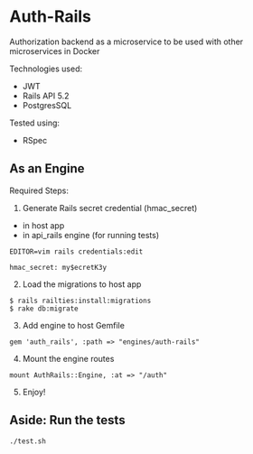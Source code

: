 # Auth-Rails

Authorization backend as a microservice to be used with other microservices in Docker

Technologies used:

- JWT
- Rails API 5.2
- PostgresSQL

Tested using:
- RSpec


## As an Engine

Required Steps:

1. Generate Rails secret credential (hmac_secret)
 - in host app
 - in api_rails engine (for running tests)

```
EDITOR=vim rails credentials:edit

hmac_secret: my$ecretK3y
```

2. Load the migrations to host app

```
$ rails railties:install:migrations
$ rake db:migrate
```

3. Add engine to host Gemfile

```
gem 'auth_rails', :path => "engines/auth-rails"
```

4. Mount the engine routes

```
mount AuthRails::Engine, :at => "/auth"
```

5. Enjoy!

## Aside: Run the tests

```
./test.sh
```